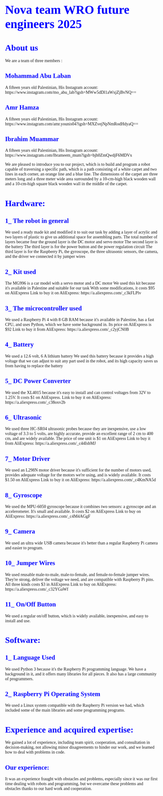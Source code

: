 <h1 style="font-family:Verdana; font-size:40px; color:blue;"> Nova team 
  WRO future engineers 2025</h1>

<h1 style="font-family:Verdana; color:blue;">About us</h1>

<p style="font-family:Verdana;">
We are a team of three members :
</p>

<h2 style="font-family:Verdana; color:blue;">Mohammad Abu Laban</h2>
<p style="font-family:Verdana;">
A fifteen years old Palestinian, His Instagram account:  
https://www.instagram.com/mo_abu_lab?igsh=MWw5dDl1aWxjZjBvNQ==
</p>

<h2 style="font-family:Verdana; color:blue;">Amr Hamza</h2>
<p style="font-family:Verdana;">
A fifteen years old Palestinian, His Instagram account:  
https://www.instagram.com/amr.younis04?igsh=MXZvejNpNmRodHdyaQ==
</p>

<h2 style="font-family:Verdana; color:blue;">Ibrahim Muammar</h2>
<p style="font-family:Verdana;">
A fifteen years old Palestinian, His Instagram account:  
https://www.instagram.com/lbrameem_mum?igsh=bjh0ZmQwdjF6MDVx
</p>

<p style="font-family:Verdana;">
We are pleased to introduce you to our project, which is to build and program a robot capable of traversing a specific path, which is a path consisting of a white carpet and two lines in each corner, an orange line and a blue line. The dimensions of the carpet are three meters long and a three meter wide area surrounded by a 10-cm-high black wooden wall and a 10-cm-high square black wooden wall in the middle of the carpet.
</p>

<h1 style="font-family:Verdana; color:blue;">Hardware:</h1>

<h2 style="font-family:Verdana; color:blue;">1_ The robot in general</h2>
<p style="font-family:Verdana;">
We used a ready made kit and modified it to suit our task by adding a layer of acrylic and two layers of plastic to give us additional space for assembling parts. The total number of layers became four the ground layer is the DC motor and servo motor The second layer is the battery The third layer is for the power button and the power regulation circuit The third layer is for the Raspberry Pi, the gyroscope, the three ultrasonic sensors, the camera, and the driver we connected it by jumper wires
</p>

<h2 style="font-family:Verdana; color:blue;">2_ Kit used</h2>
<p style="font-family:Verdana;">
The MG996 is a car model with a servo motor and a DC motor We used this kit because it's available in Palestine and suitable for our task With some modifications, it costs $95 on AliExpress  
Link to buy it on AliExpress: https://a.aliexpress.com/_c3kFLPlv
</p>

<h2 style="font-family:Verdana; color:blue;">3_ The microcontroller used</h2>
<p style="font-family:Verdana;">
We used a Raspberry Pi 4 with 8 GB RAM because it's available in Palestine, has a fast CPU, and uses Python, which we have some background in. Its price on AliExpress is $92  
Link to buy it from AliExpress: https://a.aliexpress.com/_c2yjCN0B
</p>

<h2 style="font-family:Verdana; color:blue;">4_ Battery</h2>
<p style="font-family:Verdana;">
We used a 12.6 volt, 6 A lithium battery We used this battery because it provides a high voltage that we can adjust to suit any part used in the robot, and its high capacity saves us from having to replace the battery
</p>

<h2 style="font-family:Verdana; color:blue;">5_ DC Power Converter</h2>
<p style="font-family:Verdana;">
We used the XL4015 because it's easy to install and can control voltages from 32V to 1.25V. It costs $1 on AliExpress.  
Link to buy it on AliExpress: https://a.aliexpress.com/_c38oxv2b
</p>

<h2 style="font-family:Verdana; color:blue;">6_ Ultrasonic</h2>
<p style="font-family:Verdana;">
We used three HC-SR04 ultrasonic probes because they are inexpensive, use a low voltage of 3.3 to 5 volts, are highly accurate, provide an excellent range of 2 cm to 400 cm, and are widely available. The price of one unit is $1 on AliExpress  
Link to buy it from AliExpress: https://a.aliexpress.com/_c44IsbMJ
</p>

<h2 style="font-family:Verdana; color:blue;">7_ Motor Driver</h2>
<p style="font-family:Verdana;">
We used an L298N motor driver because it's sufficient for the number of motors used, provides adequate voltage for the motors we're using, and is widely available. It costs $1.50 on AliExpress  
Link to buy it on AliExpress: https://a.aliexpress.com/_c4KmNA5d
</p>

<h2 style="font-family:Verdana; color:blue;">8_ Gyroscope</h2>
<p style="font-family:Verdana;">
We used the MPU-6050 gyroscope because it combines two sensors: a gyroscope and an accelerometer. It's small and available. It costs $2 on AliExpress  
Link to buy on AliExpress: https://a.aliexpress.com/_c4M4AGgF
</p>

<h2 style="font-family:Verdana; color:blue;">9_ Camera</h2>
<p style="font-family:Verdana;">
We used an ultra wide USB camera because it's better than a regular Raspberry Pi camera and easier to program.
</p>

<h2 style="font-family:Verdana; color:blue;">10_ Jumper Wires</h2>
<p style="font-family:Verdana;">
We used reusable male-to-male, male-to-female, and female-to-female jumper wires. They're strong, deliver the voltage we need, and are compatible with Raspberry Pi pins. All three kinds costs $3 in AliExpress  
Link to buy on AliExpress: https://a.aliexpress.com/_c32YGaWf
</p>

<h2 style="font-family:Verdana; color:blue;">11_ On/Off Button</h2>
<p style="font-family:Verdana;">
We used a regular on/off button, which is widely available, inexpensive, and easy to install and use.
</p>

<h1 style="font-family:Verdana; color:blue;">Software:</h1>

<h2 style="font-family:Verdana; color:blue;">1_ Language Used</h2>
<p style="font-family:Verdana;">
We used Python 3 because it's the Raspberry Pi programming language. We have a background in it, and it offers many libraries for all pieces. It also has a large community of programmers.
</p>

<h2 style="font-family:Verdana; color:blue;">2_ Raspberry Pi Operating System</h2>
<p style="font-family:Verdana;">
We used a Linux system compatible with the Raspberry Pi version we had, which included some of the main libraries and some programming programs.
</p>

<h1 style="font-family:Verdana; color:blue;">Experience and acquired expertise:</h1>

<p style="font-family:Verdana;">
We gained a lot of experience, including team spirit, cooperation, and consultation in decision-making, not allowing minor disagreements to hinder our work, and we learned how to deal with problems in code.
</p>

<h2 style="font-family:Verdana; color:blue;">Our experience:</h2>

<p style="font-family:Verdana;">
It was an experience fraught with obstacles and problems, especially since it was our first time dealing with robots and programming, but we overcame these problems and obstacles thanks to our hard work and cooperation.
</p>
